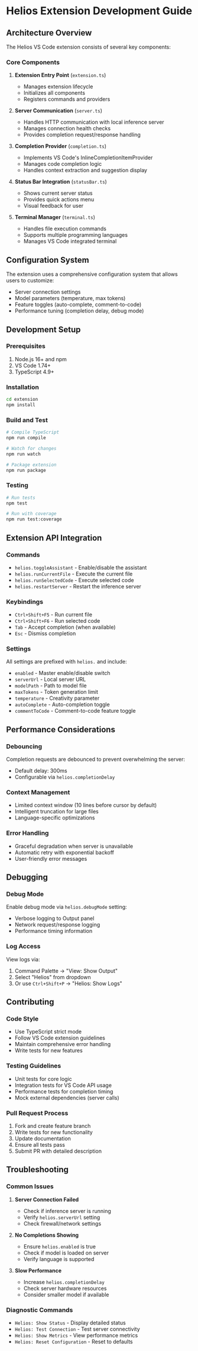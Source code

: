 # Helios Extension Development Guide

## Architecture Overview

The Helios VS Code extension consists of several key components:

### Core Components

1. **Extension Entry Point** (`extension.ts`)
   - Manages extension lifecycle
   - Initializes all components
   - Registers commands and providers

2. **Server Communication** (`server.ts`)
   - Handles HTTP communication with local inference server
   - Manages connection health checks
   - Provides completion request/response handling

3. **Completion Provider** (`completion.ts`)
   - Implements VS Code's InlineCompletionItemProvider
   - Manages code completion logic
   - Handles context extraction and suggestion display

4. **Status Bar Integration** (`statusBar.ts`)
   - Shows current server status
   - Provides quick actions menu
   - Visual feedback for user

5. **Terminal Manager** (`terminal.ts`)
   - Handles file execution commands
   - Supports multiple programming languages
   - Manages VS Code integrated terminal

## Configuration System

The extension uses a comprehensive configuration system that allows users to customize:

- Server connection settings
- Model parameters (temperature, max tokens)
- Feature toggles (auto-complete, comment-to-code)
- Performance tuning (completion delay, debug mode)

## Development Setup

### Prerequisites

1. Node.js 16+ and npm
2. VS Code 1.74+
3. TypeScript 4.9+

### Installation

```bash
cd extension
npm install
```

### Build and Test

```bash
# Compile TypeScript
npm run compile

# Watch for changes
npm run watch

# Package extension
npm run package
```

### Testing

```bash
# Run tests
npm test

# Run with coverage
npm run test:coverage
```

## Extension API Integration

### Commands

- `helios.toggleAssistant` - Enable/disable the assistant
- `helios.runCurrentFile` - Execute the current file
- `helios.runSelectedCode` - Execute selected code
- `helios.restartServer` - Restart the inference server

### Keybindings

- `Ctrl+Shift+F5` - Run current file
- `Ctrl+Shift+F6` - Run selected code
- `Tab` - Accept completion (when available)
- `Esc` - Dismiss completion

### Settings

All settings are prefixed with `helios.` and include:

- `enabled` - Master enable/disable switch
- `serverUrl` - Local server URL
- `modelPath` - Path to model file
- `maxTokens` - Token generation limit
- `temperature` - Creativity parameter
- `autoComplete` - Auto-completion toggle
- `commentToCode` - Comment-to-code feature toggle

## Performance Considerations

### Debouncing

Completion requests are debounced to prevent overwhelming the server:
- Default delay: 300ms
- Configurable via `helios.completionDelay`

### Context Management

- Limited context window (10 lines before cursor by default)
- Intelligent truncation for large files
- Language-specific optimizations

### Error Handling

- Graceful degradation when server is unavailable
- Automatic retry with exponential backoff
- User-friendly error messages

## Debugging

### Debug Mode

Enable debug mode via `helios.debugMode` setting:
- Verbose logging to Output panel
- Network request/response logging
- Performance timing information

### Log Access

View logs via:
1. Command Palette → "View: Show Output"
2. Select "Helios" from dropdown
3. Or use `Ctrl+Shift+P` → "Helios: Show Logs"

## Contributing

### Code Style

- Use TypeScript strict mode
- Follow VS Code extension guidelines
- Maintain comprehensive error handling
- Write tests for new features

### Testing Guidelines

- Unit tests for core logic
- Integration tests for VS Code API usage
- Performance tests for completion timing
- Mock external dependencies (server calls)

### Pull Request Process

1. Fork and create feature branch
2. Write tests for new functionality
3. Update documentation
4. Ensure all tests pass
5. Submit PR with detailed description

## Troubleshooting

### Common Issues

1. **Server Connection Failed**
   - Check if inference server is running
   - Verify `helios.serverUrl` setting
   - Check firewall/network settings

2. **No Completions Showing**
   - Ensure `helios.enabled` is true
   - Check if model is loaded on server
   - Verify language is supported

3. **Slow Performance**
   - Increase `helios.completionDelay`
   - Check server hardware resources
   - Consider smaller model if available

### Diagnostic Commands

- `Helios: Show Status` - Display detailed status
- `Helios: Test Connection` - Test server connectivity
- `Helios: Show Metrics` - View performance metrics
- `Helios: Reset Configuration` - Reset to defaults